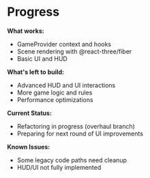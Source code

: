 # Progress

**What works:**

- GameProvider context and hooks
- Scene rendering with @react-three/fiber
- Basic UI and HUD

**What's left to build:**

- Advanced HUD and UI interactions
- More game logic and rules
- Performance optimizations

**Current Status:**

- Refactoring in progress (overhaul branch)
- Preparing for next round of UI improvements

**Known Issues:**

- Some legacy code paths need cleanup
- HUD/UI not fully implemented

